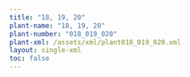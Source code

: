 ```yaml
---
title: "18, 19, 20"
plant-name: "18, 19, 20"
plant-number: "018_019_020"
plant-xml: /assets/xml/plant018_019_020.xml
layout: single-xml
toc: false
---
```

